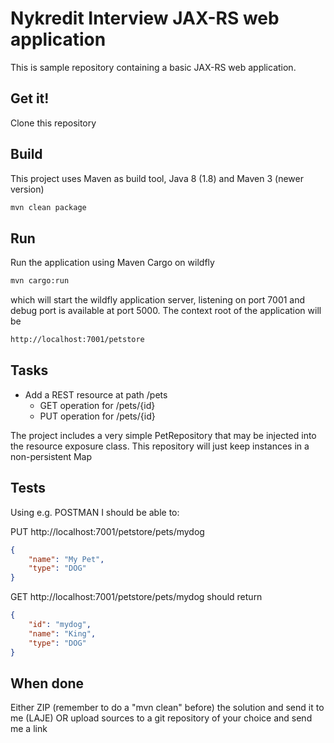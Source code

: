 # Nykredit Interview JAX-RS web application

This is sample repository containing a basic JAX-RS web application.


## Get it!

Clone this repository


## Build

This project uses Maven as build tool, Java 8 (1.8) and Maven 3 (newer version) 

```sh 
mvn clean package
```

## Run

Run the application using Maven Cargo on wildfly

```sh 
mvn cargo:run
```
 
which will start the wildfly application server, listening on port 7001 and debug port is available at port 5000.
The context root of the application will be 

```sh
http://localhost:7001/petstore
```


## Tasks

* Add a REST resource at path /pets
    * GET operation for /pets/{id}
    * PUT operation for /pets/{id}

The project includes a very simple PetRepository that may be injected into the resource exposure class. This repository will just keep instances in a non-persistent Map

## Tests

Using e.g. POSTMAN I should be able to:

PUT http://localhost:7001/petstore/pets/mydog

```JSON
{
	"name": "My Pet",
	"type": "DOG"
}
```

GET http://localhost:7001/petstore/pets/mydog should return

```JSON
{
    "id": "mydog",
    "name": "King",
    "type": "DOG"
}
```

## When done

Either ZIP (remember to do a "mvn clean" before) the solution and send it to me (LAJE) OR upload sources to a git repository of your choice and send me a link




